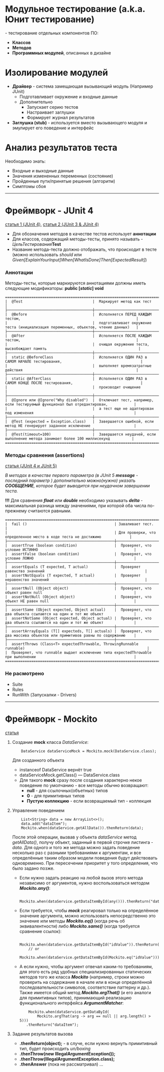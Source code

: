 # Модульное тестирование (a.k.a. Юнит тестирование)
\- тестирование отдельных компонентов ПО:
+ **Классов**
+ **Методов**
+ **Программных модулей**, описанных в дизайне


# Изолирование модулей
+ **Драйвер** - система замещающая вызывающий модуль (Например JUnit)
    + Подготавливает окружение и входные данные
    + Дополнительно
      + Запускает серию тестов
      + Настраивает заглушки
      + Формирует журнал результатов 
+ **Заглушка (stub)** - используется вместо вызывающего модуля и эмулирует его поведение и интерфейс 
  

# Анализ результатов теста
Необходимо знать:
+ Входные и выходные данные
+ Значения измененных переменных (состояние)
+ Пройденные пути/принятые решения (алгоритм)
+ Симптомы сбоя

---

# Фреймворк - JUnit 4
[статья 1 (JUnit 4)](https://www.vogella.com/tutorials/JUnit4/article.html),    [статья 2 (JUnit 3 & JUnit 4)](https://habr.com/ru/articles/120101/)
+ Для обозначения методов в качестве тестов использует **аннотации**
+ Для классов, содержащий методы-тесты, принято называть - *ЦельТестирования***Test**
+ Название метода-теста должно отображать, что происходит в тесте (можно использовать *should* или *Given[ExplainYourInput]When[WhatIsDone]Then[ExpectedResult]*)

### Аннотации 
Методы-тесты, которые маркируются аннотациями должны иметь следующие модификаторы: **public [*static*] void**

```
=================================================================================================================================
|  @Test                                |  Маркирует метод как тест                                                             │
├───────────────────────────────────────┼───────────────────────────────────────────────────────────────────────────────────────┤
|  @Before                              |  Исполняется ПЕРЕД КАЖДЫМ тестом,                                                     |
|                                       |  подготавливает окружение теста (инициализация переменных, объектов, чтение данных)   |
├───────────────────────────────────────┼───────────────────────────────────────────────────────────────────────────────────────┤
|  @After                               |  Исполняется ПОСЛЕ КАЖДЫМ тестом,                                                     |
|                                       |  очищая окружение теста, высвобождает память                                          |
├───────────────────────────────────────┼───────────────────────────────────────────────────────────────────────────────────────┤
|  static @BeforeClass                  |  Исполняется ОДИН РАЗ в САМОМ НАЧАЛЕ тестирования,                                    |
|                                       |  выполняет времязатратные действия                                                    |
├───────────────────────────────────────┼───────────────────────────────────────────────────────────────────────────────────────┤
|  static @AfterClass                   |  Исполняется ОДИН РАЗ в САМОМ КОНЦЕ ПОСЛЕ тестирования,                               |
|                                       |  производит очищение                                                                  |
├───────────────────────────────────────┼───────────────────────────────────────────────────────────────────────────────────────┤
|  @Ignore или @Ignore("Why disabled")  |  Отключает тест, например, если тестируемый функционал был отредактирован,            |
|                                       |  а тест еще не адаптирован под изменения                                              |
├───────────────────────────────────────┼───────────────────────────────────────────────────────────────────────────────────────┤
|  @Test (expected = Exception.class)   |  Завершается ошибкой, если метод НЕ генерирует заданное исключение                    |
├───────────────────────────────────────┼───────────────────────────────────────────────────────────────────────────────────────┤
|  @Test(timeout=100)                   |  Завершается неудачей, если выполнение метода занимает более 100 миллисекунд          |
=================================================================================================================================
```

### Методы сравнения (assertions)
[статья (JUnit 4 и JUnit 5)](https://www.baeldung.com/junit-assertions)

*В методах в качестве первого параметра (в JUnit 5 **message** - последний параметр ) дополнительно можно(нужно) указать **СООБЩЕНИЕ**, которое будет выводится при неудачном завершении теста.*

**!!!** Для сравнения ***float*** или ***double*** необходимо указывать ***delta*** - максимальная разница между значениями, при которой оба числа по-прежнему считаются равными.
```
================================================================================================================================
|  fail ()                                        | Заваливает тест.                                                           |
|                                                 | Для проверки, что определенное место в коде теста не достижимо             |
├─────────────────────────────────────────────────┼────────────────────────────────────────────────────────────────────────────┤
|  assertTrue (boolean condition)                 |  Проверяет, что условие ИСТИННО                                            |
|  assertFalse (boolean condition)                |  Проверяет, что условие ЛОЖНО                                              |
├─────────────────────────────────────────────────┼────────────────────────────────────────────────────────────────────────────┤
|  assertEquals (T expected, T actual)            |  Проверяет равенство значений                                              |
|  assertNotEquals (T expected, T actual)         |  Проверяет неравенство значений                                            |
├─────────────────────────────────────────────────┼────────────────────────────────────────────────────────────────────────────┤
|  assertNull (Object object)                     |  Проверяет, что объект равен null                                          |
|  assertNotNull (Object object)                  |  Проверяет, что объект НЕ равен null                                       |
├─────────────────────────────────────────────────┼────────────────────────────────────────────────────────────────────────────┤
|  assertSame (Object expected, Object actual)    |  Проверяет, что два объекта ссылаются на один и тот же объект              |
|  assertNotSame (Object expected, Object actual) |  Проверяет, что два объекта ссылаются на один и тот же объект              |
├─────────────────────────────────────────────────┼────────────────────────────────────────────────────────────────────────────┤
|  assertArrayEquals (T[] expecteds, T[] actuals) |  Проверяет, что два массива объектов или примитивов равны по содержанию    |
├─────────────────────────────────────────────────┼────────────────────────────────────────────────────────────────────────────┤
|  assertThrows (Class<T> expectedThrowable, ThrowingRunnable runnable)                                                        |
|  Проверяет, что runnable выдает исключение типа expectedThrowable при выполнении                                             |  
================================================================================================================================
```

### Не расмотрено
+ Suite
+ Rules
+ RunWith (Запускалки - Drivers)

---


# Фреймворк - Mockito
[статья](https://habr.com/ru/articles/444982/)

1. Создание **mock** класса *DataService*:
    ```
        DataService dataServiceMock = Mockito.mock(DataService.class);
    ```
   Для созданного объекта
    + instanceof DataService вернёт true
    + dataServiceMock.getClass() — DataService.class
    + Для такого **mock** сразу после создания характерно некое поведение по умолчанию - все методы обычно возвращают:
        + **null** - для ссылочных(объетных) типов
        + **0** - для примитивных типов
        + **Пустую коллекцию** - если возвращаемый тип - коллекция 


2. Управление поведением
    ```
        List<String> data = new ArrayList<>();
        data.add("dataItem");
        Mockito.when(dataService.getAllData()).thenReturn(data);
    ```
    После этой операции, вызвав у объекта *dataService* метод *getAllData()*, получу объект, заданный в первой строчке листинга - *data*. Для одного и того же метода можно задать поведение несколько раз с разными требованиями к аргументам, и все определённые таким образом модели поведения будут действовать одновременно. При пересечении приоритет у того определения, что было задано позже.

    + Если нужно задать реакцию на любой вызов этого метода независимо от аргументов, нужно воспользоваться методом ***Mockito.any()***:
        ```
            Mockito.when(dataService.getDataItemById(any())).thenReturn("dataItem");   
        ```

    + Если требуется, чтобы ***mock*** реагировал только на определённое значение аргумента, можно использовать непосредственно это значение или методы ***Mockito.eq()*** (когда речь об эквивалентности) либо ***Mockito.same()*** (когда требуется сравнение ссылок):
        ```
            Mockito.when(dataService.getDataItemById("idValue")).thenReturn("dataItem");
            // or
            Mockito.when(dataService.getDataItemById(Mockito.eq("idValue"))).thenReturn("dataItem");
        ```

   + А если нужно, чтобы аргумент отвечал каким-то требованиям, для этого есть ряд удобных специализированных статических методов того же класса ***Mockito*** (например, строки можно проверить на содержание в начале или в конце определённой последовательности символов, соответствие паттерну и др.). Также имеется общий метод ***Mockito.argThat()*** (и его аналоги для примитивных типов), принимающий реализацию функционального интерфейса ***ArgumentMatcher***:
        ```
            Mockito.when(dataService.getDataById(
                Mockito.argThat(arg -> arg == null || arg.length() > 5)))
           .thenReturn("dataItem");
        ```
3. Задание результатов вызова
    + **.thenReturn(object);** - в случе, если нужно вернуть примитивный тип, будет происходить *un/boxing*
    + **.thenThrow(new IllegalArgumentException());**
    + **.thenThrow(IllegalArgumentException.class);**
    + **.thenAnswer** (пока не рассматривал)
...
